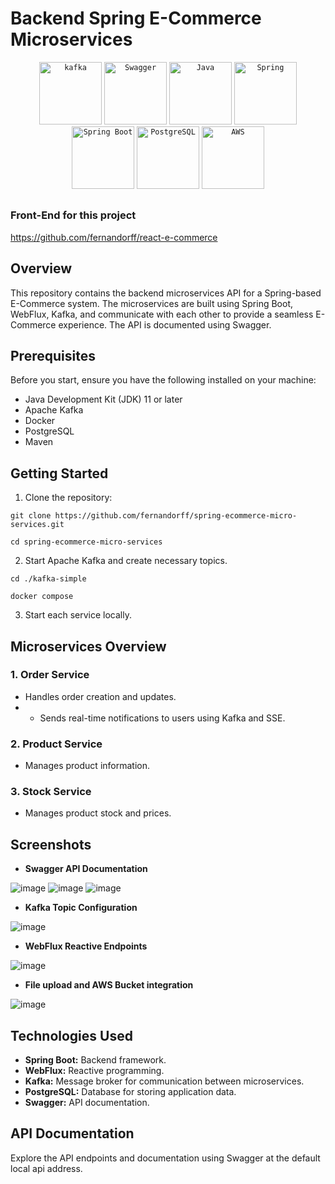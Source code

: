 # Backend Spring E-Commerce Microservices

<div align="center">
	<code><img width="100" src="https://user-images.githubusercontent.com/25181517/192107004-2d2fff80-d207-4916-8a3e-130fee5ee495.png" alt="kafka" title="kafka"/></code>
	<code><img width="100" src="https://user-images.githubusercontent.com/25181517/186711335-a3729606-5a78-4496-9a36-06efcc74f800.png" alt="Swagger" title="Swagger"/></code>
	<code><img width="100" src="https://user-images.githubusercontent.com/25181517/117201156-9a724800-adec-11eb-9a9d-3cd0f67da4bc.png" alt="Java" title="Java"/></code>
	<code><img width="100" src="https://user-images.githubusercontent.com/25181517/117201470-f6d56780-adec-11eb-8f7c-e70e376cfd07.png" alt="Spring" title="Spring"/></code>
	<code><img width="100" src="https://user-images.githubusercontent.com/25181517/183891303-41f257f8-6b3d-487c-aa56-c497b880d0fb.png" alt="Spring Boot" title="Spring Boot"/></code>
	<code><img width="100" src="https://user-images.githubusercontent.com/25181517/117208740-bfb78400-adf5-11eb-97bb-09072b6bedfc.png" alt="PostgreSQL" title="PostgreSQL"/></code>
	<code><img width="100" src="https://user-images.githubusercontent.com/25181517/183896132-54262f2e-6d98-41e3-8888-e40ab5a17326.png" alt="AWS" title="AWS"/></code>
</div>

##

### Front-End for this project
https://github.com/fernandorff/react-e-commerce

## Overview

This repository contains the backend microservices API for a Spring-based E-Commerce system. The microservices are built using Spring Boot, WebFlux, Kafka, and communicate with each other to provide a seamless E-Commerce experience. The API is documented using Swagger.

## Prerequisites

Before you start, ensure you have the following installed on your machine:

- Java Development Kit (JDK) 11 or later
- Apache Kafka
- Docker
- PostgreSQL
- Maven

## Getting Started

1. Clone the repository:

```
git clone https://github.com/fernandorff/spring-ecommerce-micro-services.git

cd spring-ecommerce-micro-services
```

2. Start Apache Kafka and create necessary topics.

```
cd ./kafka-simple

docker compose
```

3. Start each service locally.

## Microservices Overview

### 1. Order Service

- Handles order creation and updates.
- - Sends real-time notifications to users using Kafka and SSE.

### 2. Product Service

- Manages product information.

### 3. Stock Service

- Manages product stock and prices.

## Screenshots

- **Swagger API Documentation**

![image](https://github.com/fernandorff/spring-ecommerce-micro-services/assets/101672271/603b5ef5-c9bd-415a-b384-d7f62e80031d)
![image](https://github.com/fernandorff/spring-ecommerce-micro-services/assets/101672271/035a0fc1-0e76-4398-8adb-7cce85d4b085)
![image](https://github.com/fernandorff/spring-ecommerce-micro-services/assets/101672271/0e591391-28f4-4d77-89a8-d7de258484f9)

- **Kafka Topic Configuration**

![image](https://github.com/fernandorff/spring-ecommerce-micro-services/assets/101672271/b95934b7-9a26-4a00-a587-3424686ab8c5)

- **WebFlux Reactive Endpoints**

![image](https://github.com/fernandorff/spring-ecommerce-micro-services/assets/101672271/b2e39bde-f7f2-443c-a229-b0b4bb528a2e)

- **File upload and AWS Bucket integration**

![image](https://github.com/fernandorff/spring-ecommerce-micro-services/assets/101672271/a6874e4d-17aa-4512-8679-918f8dfb31b4)


## Technologies Used

- **Spring Boot:** Backend framework.
- **WebFlux:** Reactive programming.
- **Kafka:** Message broker for communication between microservices.
- **PostgreSQL:** Database for storing application data.
- **Swagger:** API documentation.

## API Documentation

Explore the API endpoints and documentation using Swagger at the default local api address.

